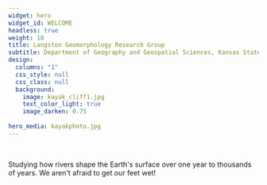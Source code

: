 ```yaml
---
widget: hero
widget_id: WELCOME
headless: true
weight: 10
title: Langston Geomorphology Research Group
subtitle: Department of Geography and Geospatial Sciences, Kansas State University
design:
  columns: "1"
  css_style: null
  css_class: null
  background:
    image: kayak_cliff1.jpg
    text_color_light: true
    image_darken: 0.75
    
hero_media: kayakphoto.jpg
---
```

<br>

Studying how rivers shape the Earth's surface over one year to thousands of years. We aren't afraid to get our feet wet!
